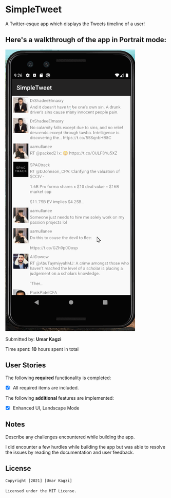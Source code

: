 # SimpleTweet
 A Twitter-esque app which displays the Tweets timeline of a user!

## Here's a walkthrough of the app in Portrait mode:

<img src='Simple-Tweet.gif' title='Walkthrough' width='' alt='Video Walkthrough' />


Submitted by: **Umar Kagzi**

Time spent: **10** hours spent in total

## User Stories

The following **required** functionality is completed:

* [x] All required items are included.

The following **additional** features are implemented:

* [x] Enhanced UI, Landscape Mode


## Notes

Describe any challenges encountered while building the app.

I did encounter a few hurdles while building the app but was able to resolve the issues by reading the documentation and user feedback.

## License

    Copyright [2021] [Umar Kagzi]

    Licensed under the MIT License.

